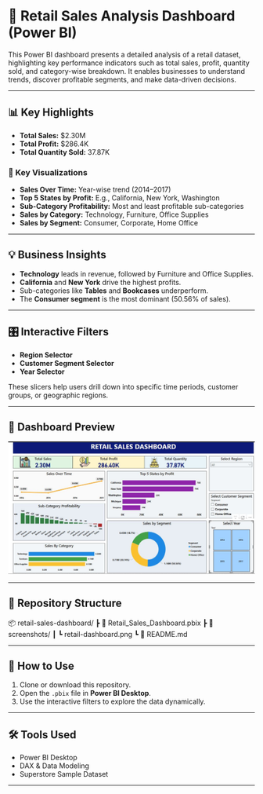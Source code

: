 # 🛒 Retail Sales Analysis Dashboard (Power BI)

This Power BI dashboard presents a detailed analysis of a retail dataset, highlighting key performance indicators such as total sales, profit, quantity sold, and category-wise breakdown. It enables businesses to understand trends, discover profitable segments, and make data-driven decisions.

---

## 📊 Key Highlights

- **Total Sales:** $2.30M  
- **Total Profit:** $286.4K  
- **Total Quantity Sold:** 37.87K

### 🧩 Key Visualizations

- **Sales Over Time:** Year-wise trend (2014–2017)
- **Top 5 States by Profit:** E.g., California, New York, Washington
- **Sub-Category Profitability:** Most and least profitable sub-categories
- **Sales by Category:** Technology, Furniture, Office Supplies
- **Sales by Segment:** Consumer, Corporate, Home Office

---

## 💡 Business Insights

- **Technology** leads in revenue, followed by Furniture and Office Supplies.
- **California** and **New York** drive the highest profits.
- Sub-categories like **Tables** and **Bookcases** underperform.
- The **Consumer segment** is the most dominant (50.56% of sales).

---

## 🎛️ Interactive Filters

- **Region Selector**
- **Customer Segment Selector**
- **Year Selector**

These slicers help users drill down into specific time periods, customer groups, or geographic regions.

---

## 📸 Dashboard Preview

![Retail Sales Dashboard](screenshots/retail-sales-dashboard.png)

---

## 📁 Repository Structure

📦 retail-sales-dashboard/
┣ 📄 Retail_Sales_Dashboard.pbix
┣ 📁 screenshots/
┃ ┗ retail-dashboard.png
┗ 📄 README.md

---

## 🚀 How to Use

1. Clone or download this repository.
2. Open the `.pbix` file in **Power BI Desktop**.
3. Use the interactive filters to explore the data dynamically.

---

## 🛠 Tools Used

- Power BI Desktop
- DAX & Data Modeling
- Superstore Sample Dataset

---


